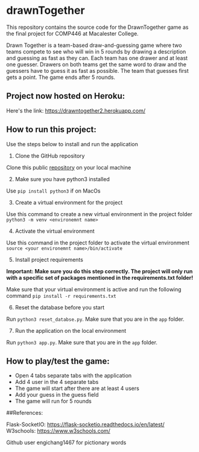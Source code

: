 # drawnTogether
This repository contains the source code for the DrawnTogether game as the final project for COMP446 at Macalester College.

Drawn Together is a team-based draw-and-guessing game where two teams compete to see who will win in 5 rounds by drawing a description and guessing as fast as they can. 
Each team has one drawer and at least one guesser. Drawers on both teams get the same word to draw and the guessers have to guess it as fast as possible. The team that guesses first gets a point. The game ends after 5 rounds.

## Project now hosted on Heroku:

Here's the link: https://drawntogether2.herokuapp.com/

## How to run this project:

Use the steps below to install and run the application

1. Clone the GitHub repository

Clone this public [repository](https://github.com/LunguRadu/drawnTogether) on your local machine

2. Make sure you have python3 installed

Use `pip install python3` if on MacOs

3. Create a virtual environment for the project

Use this command to create a new virtual environment in the project folder `python3 -m venv <environemnt name>`

4. Activate the virtual environment 

Use this command in the project folder to activate the virtual environment 
`source <your environemnt name>/bin/activate`

5. Install project requirements 

<strong> Important: Make sure you do this step correctly. The project will only run with a specific set of packages mentioned in the requirements.txt folder!</strong>

Make sure that your virtual environment is active and run the following command
`pip install -r requirements.txt`

6. Reset the database before you start 

Run `python3 reset_databse.py`. Make sure that you are in the `app` folder. 

7. Run the application on the local environment

Run `python3 app.py`. Make sure that you are in the `app` folder. 

## How to play/test the game:

- Open 4 tabs separate tabs with the application
- Add 4 user in the 4 separate tabs
- The game will start after there are at least 4 users
- Add your guess in the guess field
- The game will run for 5 rounds

##References:

Flask-SocketIO: https://flask-socketio.readthedocs.io/en/latest/  
W3schools: https://www.w3schools.com/

Github user engichang1467 for pictionary words


